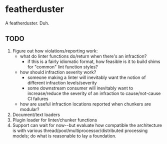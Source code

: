 # featherduster
A featherduster. Duh.

## TODO
1. Figure out how violations/reporting work:
	- what do linter functions do/return when there's an infraction?
		- if this is a fairly idiomatic format, how feasible is it to build shims for "common" lint function styles?
	- how should infraction severity work?
		- someone making a linter will inevitably want the notion of different infraction levels/severity
		- some downstream consumer will inevitably want to increase/reduce the severity of an infraction to cause/not-cause CI failures
	- how are useful infraction locations reported when chunkers are modular?
2. Document/text loaders
3. Plugin loader for linter/chunker functions
4. Support can wait for now--but evaluate how compatible the architecture is with various thread/pool/multiprocessor/distributed processing models; do what is reasonable to lay a foundation.
